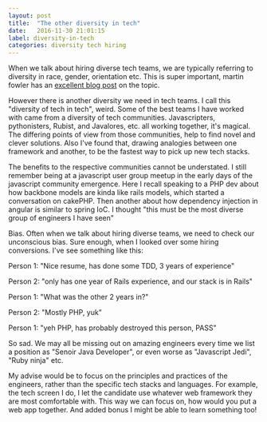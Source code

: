```yaml
---
layout: post
title:  "The other diversity in tech"
date:   2016-11-30 21:01:15
label: diversity-in-tech
categories: diversity tech hiring
---
```



When we talk about hiring diverse tech teams, we are typically referring to diversity in race, gender, orientation etc.
This is super important, martin fowler has an [excellent blog post](http://martinfowler.com/bliki/DiversityMediocrityIllusion.html) on the topic. 

However there is another diversity we need in tech teams. I call this "diversity of tech in tech", weird.
Some of the best teams I have worked with came from a diversity of tech communities. 
Javascripters, pythonisters, Rubist, and Javalores, etc. all working together, it's magical. 
The differing points of view from those communities, help to find novel and clever solutions. 
Also I've found that, drawing analogies between one framework and another, to be the fastest way to pick up new tech stacks.

The benefits to the respective communities cannot be understated. 
I still remember being at a javascript user group meetup in the early days of the javascript community emergence.
Here I recall speaking to a PHP dev about how backbone models are kinda like rails models, which started a conversation on cakePHP.
Then another about how dependency injection in angular is similar to spring IoC.
I thought "this must be the most diverse group of engineers I have seen" 


Bias. Often when we talk about hiring diverse teams, we need to check our unconscious bias. 
Sure enough, when I looked over some hiring conversions. I've see something like this:

Person 1: "Nice resume, has done some TDD, 3 years of experience"

Person 2: "only has one year of Rails experience, and our stack is in Rails"

Person 1: "What was the other 2 years in?"

Person 2: "Mostly PHP, yuk"

Person 1: "yeh PHP, has probably destroyed this person, PASS" 

So sad. We may all be missing out on amazing engineers every time we list a position as "Senoir Java Developer", 
or even worse as "Javascript Jedi", "Ruby ninja" etc. 

My advise would be to focus on the principles and practices of the engineers, 
rather than the specific tech stacks and languages. 
For example, the tech screen I do, I let the candidate use whatever web framework they are most comfortable with.
This way we can focus on, how would you put a web app together. And added bonus I might be able to learn something too!


